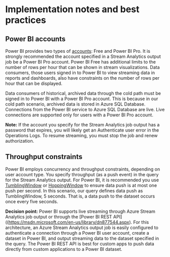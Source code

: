 # Implementation notes and best practices

## Power BI accounts

Power BI provides two types of [accounts](https://powerbi.microsoft.com/en-us/pricing/): Free and Power BI Pro. It is strongly recommended the account specified in a Stream Analytics output job be a Power BI Pro account. Power BI Free has additional limits to the number of rows per hour that can be shown in stream visualizations. Data consumers, those users signed in to Power BI to view streaming data in reports and dashboards, also have constraints on the number of rows per hour that can be displayed.

Data consumers of historical, archived data through the cold path must be signed in to Power BI with a Power BI Pro account. This is because in our cold path scenario, archived data is stored in Azure SQL Database. Connections from the Power BI service to Azure SQL Database are live. Live connections are supported only for users with a Power BI Pro account.

**Note:** If the account you specify for the Stream Analytics job output has a password that expires, you will likely get an Authenticate user error in the Operations Logs. To resume streaming, you must stop the job and renew authorization.

## Throughput constraints

Power BI employs concurrency and throughput constraints, depending on user account type. You specify throughput (as a push event) in the query for the Stream Analytics output. For Power BI, it is recommended you use [TumblingWindow](https://msdn.microsoft.com/en-us/library/azure/dn835055.aspx) or [HoppingWindow](https://msdn.microsoft.com/en-us/library/azure/dn835041.aspx)  to ensure data push is at most one push per second. In this scenario, our query defines data push as TumblingWindow, 5 seconds. That is, a data push to the dataset occurs once every five seconds.  

**Decision point:** Power BI supports live streaming through Azure Stream Analytics job output or through the [Power BI REST API]((https://msdn.microsoft.com/en-us/library/dn877544.aspx). For this architecture, an Azure Stream Analytics output job is easily configured to authenticate a connection through a Power BI user account, create a dataset in Power BI, and output streaming data to the dataset specified in the query. The Power BI REST API is best for custom apps to push data directly from custom applications to a Power BI dataset.
